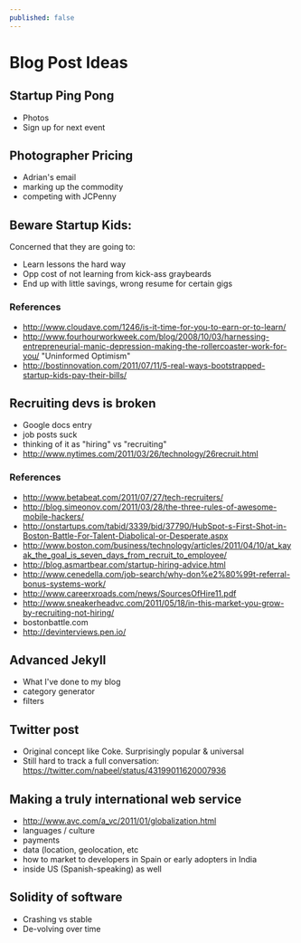 ```yaml
---
published: false
---
```

# Blog Post Ideas

## Startup Ping Pong
- Photos
- Sign up for next event

## Photographer Pricing

- Adrian's email
- marking up the commodity
- competing with JCPenny

## Beware Startup Kids:
Concerned that they are going to:
- Learn lessons the hard way
- Opp cost of not learning from kick-ass graybeards
- End up with little savings, wrong resume for certain gigs

### References

- http://www.cloudave.com/1246/is-it-time-for-you-to-earn-or-to-learn/
- http://www.fourhourworkweek.com/blog/2008/10/03/harnessing-entrepreneurial-manic-depression-making-the-rollercoaster-work-for-you/
"Uninformed Optimism"
- http://bostinnovation.com/2011/07/11/5-real-ways-bootstrapped-startup-kids-pay-their-bills/

## Recruiting devs is broken

- Google docs entry
- job posts suck
- thinking of it as "hiring" vs "recruiting"
- http://www.nytimes.com/2011/03/26/technology/26recruit.html

### References

- http://www.betabeat.com/2011/07/27/tech-recruiters/
- http://blog.simeonov.com/2011/03/28/the-three-rules-of-awesome-mobile-hackers/
- http://onstartups.com/tabid/3339/bid/37790/HubSpot-s-First-Shot-in-Boston-Battle-For-Talent-Diabolical-or-Desperate.aspx
- http://www.boston.com/business/technology/articles/2011/04/10/at_kayak_the_goal_is_seven_days_from_recruit_to_employee/
- http://blog.asmartbear.com/startup-hiring-advice.html
- http://www.cenedella.com/job-search/why-don%e2%80%99t-referral-bonus-systems-work/
- http://www.careerxroads.com/news/SourcesOfHire11.pdf
- http://www.sneakerheadvc.com/2011/05/18/in-this-market-you-grow-by-recruiting-not-hiring/
- bostonbattle.com
- http://devinterviews.pen.io/

## Advanced Jekyll

- What I've done to my blog
- category generator
- filters

## Twitter post
- Original concept like Coke. Surprisingly popular & universal
- Still hard to track a full conversation:
https://twitter.com/nabeel/status/43199011620007936

## Making a truly international web service
- http://www.avc.com/a_vc/2011/01/globalization.html
- languages / culture
- payments
- data (location, geolocation, etc
- how to market to developers in Spain or early adopters in India
- inside US (Spanish-speaking) as well

## Solidity of software

- Crashing vs stable
- De-volving over time

